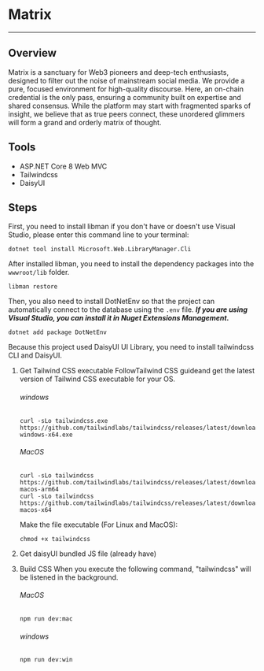 # Matrix
---

## Overview
Matrix is a sanctuary for Web3 pioneers and deep-tech enthusiasts, designed to filter out the noise of mainstream social media. We provide a pure, focused environment for high-quality discourse. Here, an on-chain credential is the only pass, ensuring a community built on expertise and shared consensus. While the platform may start with fragmented sparks of insight, we believe that as true peers connect, these unordered glimmers will form a grand and orderly matrix of thought.

## Tools
- ASP\.NET Core 8 Web MVC
- Tailwindcss
- DaisyUI

## Steps
First, you need to install libman if you don't have or doesn't use Visual Studio, please enter this command line to your terminal:
```
dotnet tool install Microsoft.Web.LibraryManager.Cli
```
After installed libman, you need to install the dependency packages into the `wwwroot/lib` folder.
```
libman restore
```
Then, you also need to install DotNetEnv so that the project can automatically connect to the database using the `.env` file.
<i><b>If you are using Visual Studio, you can install it in Nuget Extensions Management.</b></i>
```
dotnet add package DotNetEnv
```
Because this project used DaisyUI UI Library, you need to install tailwindcss CLI and DaisyUI.<br>

  1. Get Tailwind CSS executable
  FollowTailwind CSS guideand get the latest version of Tailwind CSS executable for your OS.

      ###### windows
      ```
      curl -sLo tailwindcss.exe https://github.com/tailwindlabs/tailwindcss/releases/latest/download/tailwindcss-windows-x64.exe
      ```
      ###### MacOS
      ```
      curl -sLo tailwindcss https://github.com/tailwindlabs/tailwindcss/releases/latest/download/tailwindcss-macos-arm64
      curl -sLo tailwindcss https://github.com/tailwindlabs/tailwindcss/releases/latest/download/tailwindcss-macos-x64
      ```
      Make the file executable (For Linux and MacOS):
      ```
      chmod +x tailwindcss
      ```

  2. Get daisyUI bundled JS file (already have)
  3. Build CSS
      When you execute the following command, "tailwindcss" will be listened in the background.
      ###### MacOS
      ```
      npm run dev:mac
      ```
      ###### windows
      ```
      npm run dev:win
      ```
